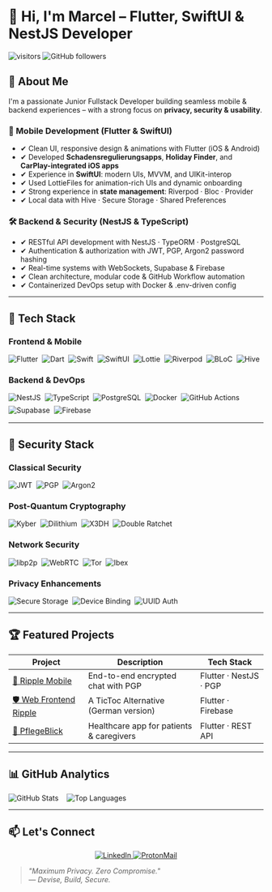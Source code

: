 # 👋 Hi, I'm Marcel – Flutter, SwiftUI & NestJS Developer

![visitors](https://visitor-badge.laobi.icu/badge?page_id=DataDruide.DataDruide&left_color=gray&right_color=blue)
![GitHub followers](https://img.shields.io/github/followers/DataDruide?label=Follow&style=social)

## 🚀 About Me

I'm a passionate Junior Fullstack Developer building seamless mobile & backend experiences – with a strong focus on **privacy, security & usability**.

### 📱 Mobile Development (Flutter & SwiftUI)
- ✔ Clean UI, responsive design & animations with Flutter (iOS & Android)  
- ✔ Developed **Schadensregulierungsapps**, **Holiday Finder**, and **CarPlay-integrated iOS apps**  
- ✔ Experience in **SwiftUI**: modern UIs, MVVM, and UIKit-interop  
- ✔ Used LottieFiles for animation-rich UIs and dynamic onboarding  
- ✔ Strong experience in **state management**: Riverpod · Bloc · Provider  
- ✔ Local data with Hive · Secure Storage · Shared Preferences  

### 🛠 Backend & Security (NestJS & TypeScript)
- ✔ RESTful API development with NestJS · TypeORM · PostgreSQL  
- ✔ Authentication & authorization with JWT, PGP, Argon2 password hashing  
- ✔ Real-time systems with WebSockets, Supabase & Firebase  
- ✔ Clean architecture, modular code & GitHub Workflow automation  
- ✔ Containerized DevOps setup with Docker & .env-driven config  

---

## 🧰 Tech Stack

### Frontend & Mobile
<div style="display: flex; flex-wrap: wrap; gap: 8px; margin-bottom: 16px;">
  <img src="https://img.shields.io/badge/Flutter-02569B?style=for-the-badge&logo=flutter&logoColor=white" alt="Flutter">
  <img src="https://img.shields.io/badge/Dart-0175C2?style=for-the-badge&logo=dart&logoColor=white" alt="Dart">
  <img src="https://img.shields.io/badge/Swift-FA7343?style=for-the-badge&logo=swift&logoColor=white" alt="Swift">
  <img src="https://img.shields.io/badge/SwiftUI-0A84FF?style=for-the-badge&logo=apple&logoColor=white" alt="SwiftUI">
  <img src="https://img.shields.io/badge/Lottie-FC7303?style=for-the-badge&logo=lottie&logoColor=white" alt="Lottie">
  <img src="https://img.shields.io/badge/Riverpod-0E9F6E?style=for-the-badge&logo=pub&logoColor=white" alt="Riverpod">
  <img src="https://img.shields.io/badge/BLoC-52B788?style=for-the-badge&logo=pub&logoColor=white" alt="BLoC">
  <img src="https://img.shields.io/badge/Hive-FFC107?style=for-the-badge&logo=hive&logoColor=white" alt="Hive">
</div>

### Backend & DevOps
<div style="display: flex; flex-wrap: wrap; gap: 8px; margin-bottom: 16px;">
  <img src="https://img.shields.io/badge/NestJS-E0234E?style=for-the-badge&logo=nestjs&logoColor=white" alt="NestJS">
  <img src="https://img.shields.io/badge/TypeScript-3178C6?style=for-the-badge&logo=typescript&logoColor=white" alt="TypeScript">
  <img src="https://img.shields.io/badge/PostgreSQL-336791?style=for-the-badge&logo=postgresql&logoColor=white" alt="PostgreSQL">
  <img src="https://img.shields.io/badge/Docker-2496ED?style=for-the-badge&logo=docker&logoColor=white" alt="Docker">
  <img src="https://img.shields.io/badge/GitHub_Actions-2088FF?style=for-the-badge&logo=github-actions&logoColor=white" alt="GitHub Actions">
  <img src="https://img.shields.io/badge/Supabase-3ECF8E?style=for-the-badge&logo=supabase&logoColor=white" alt="Supabase">
  <img src="https://img.shields.io/badge/Firebase-FFCA28?style=for-the-badge&logo=firebase&logoColor=black" alt="Firebase">
</div>

---

## 🔐 Security Stack

### Classical Security
<div style="display: flex; flex-wrap: wrap; gap: 8px; margin-bottom: 16px;">
  <img src="https://img.shields.io/badge/JWT-black?style=for-the-badge&logo=jsonwebtokens&logoColor=white" alt="JWT">
  <img src="https://img.shields.io/badge/PGP-8B0000?style=for-the-badge&logo=gnuprivacyguard&logoColor=white" alt="PGP">
  <img src="https://img.shields.io/badge/Argon2-36454F?style=for-the-badge&logoColor=white" alt="Argon2">
</div>

### Post-Quantum Cryptography
<div style="display: flex; flex-wrap: wrap; gap: 8px; margin-bottom: 16px;">
  <img src="https://img.shields.io/badge/Kyber-004AAD?style=for-the-badge&logoColor=white" alt="Kyber">
  <img src="https://img.shields.io/badge/Dilithium-003153?style=for-the-badge&logoColor=white" alt="Dilithium">
  <img src="https://img.shields.io/badge/X3DH-4682B4?style=for-the-badge&logoColor=white" alt="X3DH">
  <img src="https://img.shields.io/badge/Double%20Ratchet-2F4F4F?style=for-the-badge&logoColor=white" alt="Double Ratchet">
</div>

### Network Security
<div style="display: flex; flex-wrap: wrap; gap: 8px; margin-bottom: 16px;">
  <img src="https://img.shields.io/badge/libp2p-1D2951?style=for-the-badge&logoColor=white" alt="libp2p">
  <img src="https://img.shields.io/badge/WebRTC-FF7F50?style=for-the-badge&logo=webrtc&logoColor=white" alt="WebRTC">
  <img src="https://img.shields.io/badge/Tor-7E1E9C?style=for-the-badge&logo=torproject&logoColor=white" alt="Tor">
  <img src="https://img.shields.io/badge/Ibex%20Protocol-FF4500?style=for-the-badge&logoColor=white" alt="Ibex">
</div>

### Privacy Enhancements
<div style="display: flex; flex-wrap: wrap; gap: 8px;">
  <img src="https://img.shields.io/badge/Secure%20Storage-556B2F?style=for-the-badge&logoColor=white" alt="Secure Storage">
  <img src="https://img.shields.io/badge/Device%20Binding-4B0082?style=for-the-badge&logoColor=white" alt="Device Binding">
  <img src="https://img.shields.io/badge/UUID%20Auth-8B008B?style=for-the-badge&logoColor=white" alt="UUID Auth">
</div>

---

## 🏆 Featured Projects

| Project | Description | Tech Stack |
|---------|-------------|------------|
| [🔐 Ripple Mobile](https://github.com/DataDruide/secure-chat-messenger) | End-to-end encrypted chat with PGP | Flutter · NestJS · PGP |
| [🛡️ Web Frontend Ripple](https://github.com/DataDruide/flutter-onboarding) | A TicToc Alternative (German version) | Flutter · Firebase |
| [🧠 PflegeBlick](https://github.com/DataDruide/pflegeblick) | Healthcare app for patients & caregivers | Flutter · REST API |

---

## 📊 GitHub Analytics

<div style="display: flex; gap: 16px; flex-wrap: wrap;">
  <img src="https://github-readme-stats.vercel.app/api?username=DataDruide&show_icons=true&theme=radical&hide_title=true" alt="GitHub Stats" style="max-width: 400px;">
  <img src="https://github-readme-stats.vercel.app/api/top-langs/?username=DataDruide&layout=compact&theme=radical" alt="Top Languages" style="max-width: 400px;">
</div>

---

## 📫 Let's Connect

<div align="center">
  <a href="https://www.linkedin.com/in/marcel-zimmermann-bb8802211/">
    <img src="https://img.shields.io/badge/LinkedIn-0077B5?style=for-the-badge&logo=linkedin&logoColor=white" alt="LinkedIn">
  </a>
  <a href="mailto:SecureChatMessenger@proton.me">
    <img src="https://img.shields.io/badge/ProtonMail-8B89CC?style=for-the-badge&logo=protonmail&logoColor=white" alt="ProtonMail">
  </a>
</div>

> *"Maximum Privacy. Zero Compromise."*  
> *— Devise, Build, Secure.*
